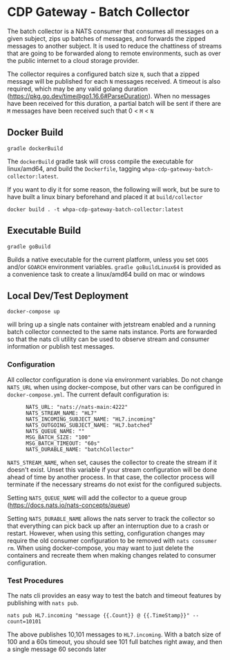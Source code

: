# CDP Gateway - Batch Collector

The batch collector is a NATS consumer that consumes all messages on a given subject, zips up batches of messages, and forwards the zipped messages to another subject. It is used to reduce the chattiness of streams that are going to be forwarded along to remote environments, such as over the public internet to a cloud storage provider.

The collector requires a configured batch size `N`, such that a zipped message will be published for each `N`
messages received. A timeout is also required, which may be any valid golang duration (https://pkg.go.dev/time@go1.16.6#ParseDuration). When no messages have been received for this duration, a partial batch will be sent if there
are `M` messages have been received such that 0 < `M` < `N`

## Docker Build

```gradle dockerBuild```

The `dockerBuild` gradle task will cross compile the executable for linux/amd64,
and build the `Dockerfile`, tagging `whpa-cdp-gateway-batch-collector:latest`.

If you want to diy it for some reason, the following will work, but be sure to have
built a linux binary beforehand and placed it at `build/collector`

```docker build . -t whpa-cdp-gateway-batch-collector:latest```

## Executable Build

```gradle goBuild```

Builds a native executable for the current platform, unless you set `GOOS` and/or `GOARCH`
environment variables. `gradle goBuildLinux64` is provided as a convenience task to create
a linux/amd64 build on mac or windows

## Local Dev/Test Deployment

```docker-compose up```

will bring up a single nats container with jetstream enabled and a running batch collector
connected to the same nats instance. Ports are forwarded so that the nats cli utility can
be used to observe stream and consumer information or publish test messages.

### Configuration

All collector configuration is done via environment variables. Do not change `NATS_URL` when using docker-compose,
but other vars can be configured in `docker-compose.yml`. The current default configuration is:

```
      NATS_URL: "nats://nats-main:4222"
      NATS_STREAM_NAME: "HL7"
      NATS_INCOMING_SUBJECT_NAME: "HL7.incoming"
      NATS_OUTGOING_SUBJECT_NAME: "HL7.batched"
      NATS_QUEUE_NAME: ""
      MSG_BATCH_SIZE: "100"
      MSG_BATCH_TIMEOUT: "60s"
      NATS_DURABLE_NAME: "batchCollector"
```

`NATS_STREAM_NAME`, when set, causes the collector to create the stream if it doesn't exist. Unset this
variable if your stream configuration will be done ahead of time by another process. In that case, the
collector process will terminate if the necessary streams do not exist for the configured subjects.

Setting `NATS_QUEUE_NAME` will add the collector to a queue group (https://docs.nats.io/nats-concepts/queue)

Setting `NATS_DURABLE_NAME` allows the nats server to track the collector so that everything can pick back up after
an interruption due to a crash or restart. However, when using this setting, configuration changes may require the old
consumer configuration to be removed with `nats consumer rm`. When using docker-compose, you may want to just delete the
containers and recreate them when making changes related to consumer configuration.

### Test Procedures

The nats cli provides an easy way to test the batch and timeout features by publishing with `nats pub`.

```
nats pub HL7.incoming "message {{.Count}} @ {{.TimeStamp}}" --count=10101
```

The above publishes 10,101 messages to `HL7.incoming`. With a batch size of 100 and a 60s timeout, you
should see 101 full batches right away, and then a single message 60 seconds later 